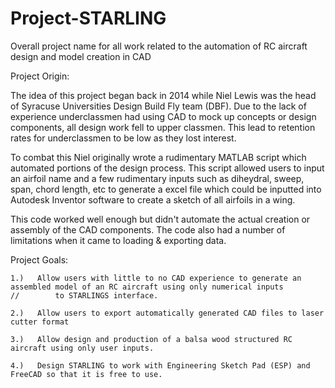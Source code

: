 # Project-STARLING
Overall project name for all work related to the automation of RC aircraft design and model creation in CAD


Project Origin:
  
   The idea of this project began back in 2014 while Niel Lewis was the head of Syracuse Universities Design Build Fly team (DBF). Due to the lack of experience underclassmen had using CAD to mock up concepts or design components, all design work fell to upper classmen. This lead to retention rates for underclassmen to be low as they lost interest.
   
   To combat this Niel originally wrote a rudimentary MATLAB script which automated portions of the design process. This script allowed users to input an airfoil name and a few rudimentary inputs such as diheydral, sweep, span, chord length, etc to generate a excel file which could be inputted into Autodesk Inventor software to create a sketch of all airfoils in a wing. 
   
  
  This code worked well enough but didn't automate the actual creation or assembly of the CAD components. 
The code also had a number of limitations when it came to loading & exporting data.
  
  
Project Goals:

    1.)   Allow users with little to no CAD experience to generate an assembled model of an RC aircraft using only numerical inputs                                                                     //        to STARLINGS interface.
     
    2.)   Allow users to export automatically generated CAD files to laser cutter format
    
    3.)   Allow design and production of a balsa wood structured RC aircraft using only user inputs. 
    
    4.)   Design STARLING to work with Engineering Sketch Pad (ESP) and FreeCAD so that it is free to use.
    
    
